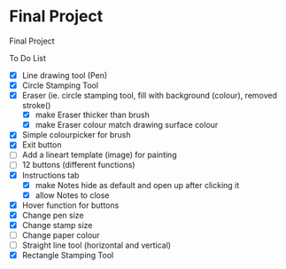 # Final Project
Final Project

To Do List
- [x] Line drawing tool (Pen)
- [x] Circle Stamping Tool
- [x] Eraser (ie. circle stamping tool, fill with background (colour), removed stroke()
  - [x] make Eraser thicker than brush
  - [x] make Eraser colour match drawing surface colour
- [x] Simple colourpicker for brush
- [x] Exit button
- [ ] Add a lineart template (image) for painting
- [ ] 12 buttons (different functions)
- [x] Instructions tab
  - [x] make Notes hide as default and open up after clicking it
  - [x] allow Notes to close
- [x] Hover function for buttons
- [x] Change pen size
- [x] Change stamp size
- [ ] Change paper colour
- [ ] Straight line tool (horizontal and vertical)
- [x] Rectangle Stamping Tool
